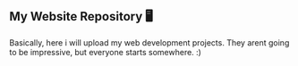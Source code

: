 ## My Website Repository 🖥️
Basically, here i will upload my web development projects.
They arent going to be impressive, but everyone starts somewhere. :)
